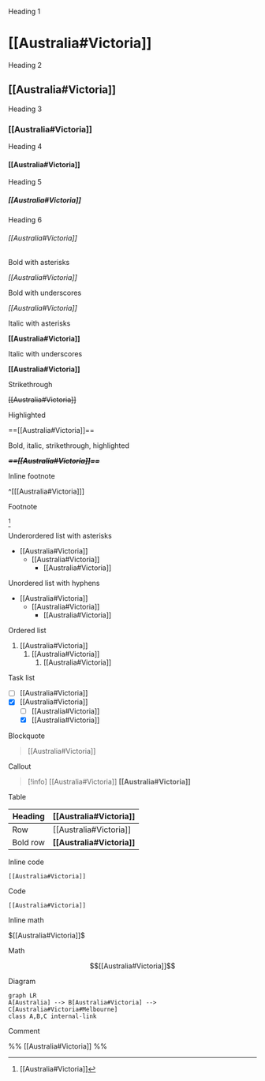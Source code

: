 Heading 1

# [[Australia#Victoria]]

Heading 2

## [[Australia#Victoria]]

Heading 3

### [[Australia#Victoria]]

Heading 4

#### [[Australia#Victoria]]

Heading 5

##### [[Australia#Victoria]]

Heading 6

###### [[Australia#Victoria]]

Bold with asterisks

*[[Australia#Victoria]]*

Bold with underscores

_[[Australia#Victoria]]_

Italic with asterisks

**[[Australia#Victoria]]**

Italic with underscores

__[[Australia#Victoria]]__

Strikethrough

~~[[Australia#Victoria]]~~

Highlighted

==[[Australia#Victoria]]==

Bold, italic, strikethrough, highlighted

***~~==[[Australia#Victoria]]==~~***

Inline footnote

^[[[Australia#Victoria]]]

Footnote

[^1]

[^1]: [[Australia#Victoria]]

Underordered list with asterisks

* [[Australia#Victoria]]
	* [[Australia#Victoria]]
		* [[Australia#Victoria]]

Unordered list with hyphens

- [[Australia#Victoria]]
	- [[Australia#Victoria]]
		- [[Australia#Victoria]]

Ordered list

1. [[Australia#Victoria]]
	1. [[Australia#Victoria]]
		1. [[Australia#Victoria]]

Task list

- [ ] [[Australia#Victoria]]
- [x] [[Australia#Victoria]]
	- [ ] [[Australia#Victoria]]
	- [x] [[Australia#Victoria]]

Blockquote

> [[Australia#Victoria]]

Callout

> [!info]
> [[Australia#Victoria]]
> **[[Australia#Victoria]]**

Table

| Heading | [[Australia#Victoria]] |
| --- | --- |
| Row | [[Australia#Victoria]] |
| Bold row | **[[Australia#Victoria]]** |

Inline code

`[[Australia#Victoria]]`

Code

```
[[Australia#Victoria]]
```

Inline math

$[[Australia#Victoria]]$

Math

$$[[Australia#Victoria]]$$

Diagram

```mermaid
graph LR
A[Australia] --> B[Australia#Victoria] --> C[Australia#Victoria#Melbourne]
class A,B,C internal-link
```

Comment

%% [[Australia#Victoria]] %%
